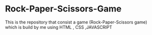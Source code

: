 # Rock-Paper-Scissors-Game
This is the repository that consist a game (Rock-Paper-Scissors game) which is build by me using HTML , CSS ,JAVASCRIPT
